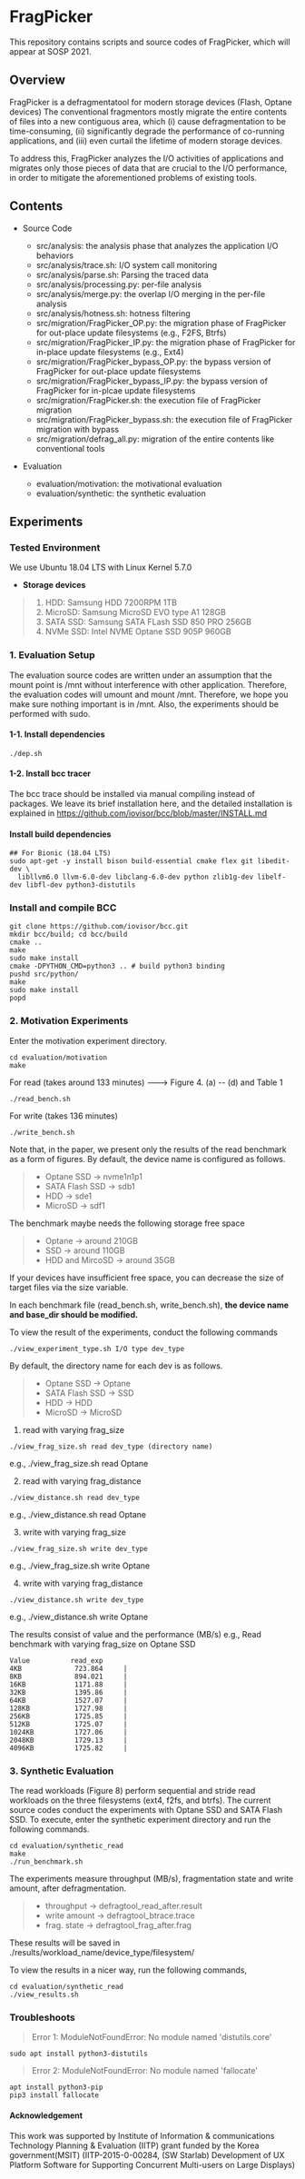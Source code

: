 
# FragPicker
This repository contains scripts and source codes of FragPicker, which will appear at SOSP 2021.

## Overview
FragPicker is a defragmentatool for modern storage devices (Flash, Optane devices)
The conventional fragmentors mostly migrate the entire contents of files into a new contiguous area, which (i) cause defragmentation to be time-consuming, (ii) significantly degrade the performance of co-running applications, and (iii) even curtail the lifetime of modern storage devices.

To address this, FragPicker analyzes the I/O activities of applications and migrates only those pieces of data that are crucial to the I/O performance, in order to mitigate the aforementioned problems of existing tools.

## Contents
* Source Code
	- src/analysis: the analysis phase that analyzes the application I/O behaviors
	- src/analysis/trace.sh: I/O system call monitoring
	- src/analysis/parse.sh: Parsing the traced data
	- src/analysis/processing.py: per-file analysis
	- src/analysis/merge.py: the overlap I/O merging in the per-file analysis
	- src/analysis/hotness.sh: hotness filtering
	- src/migration/FragPicker_OP.py: the migration phase of FragPicker for out-place update filesystems (e.g., F2FS, Btrfs)
	- src/migration/FragPicker_IP.py: the migration phase of FragPicker for in-place update filesystems (e.g., Ext4)
	- src/migration/FragPicker_bypass_OP.py: the bypass version of FragPicker for out-place update filesystems
	- src/migration/FragPicker_bypass_IP.py: the bypass version of FragPicker for in-plcae update filesystems
	- src/migration/FragPicker.sh: the execution file of FragPicker migration
	- src/migration/FragPicker_bypass.sh: the execution file of FragPicker migration with bypass
	- src/migration/defrag_all.py: migration of the entire contents like conventional tools

* Evaluation
	- evaluation/motivation: the motivational evaluation
	- evaluation/synthetic: the synthetic evaluation

## Experiments
### Tested Environment
We use Ubuntu 18.04 LTS with Linux Kernel 5.7.0

+ **Storage devices**
>1) HDD: Samsung HDD 7200RPM 1TB
>2) MicroSD: Samsung MicroSD EVO type A1 128GB
>3) SATA SSD: Samsung SATA FLash SSD 850 PRO 256GB
>4) NVMe SSD: Intel NVME Optane SSD 905P 960GB

### 1. Evaluation Setup
The evaluation source codes are written under an assumption that the mount point is /mnt without interference with other application. Therefore, the evaluation codes will umount and mount /mnt. Therefore, we hope you make sure nothing important is in /mnt. Also, the experiments should be performed with sudo.
#### 1-1. Install dependencies
```
./dep.sh
```

#### 1-2. Install bcc tracer
The bcc trace should be installed via manual compiling instead of packages. We leave its brief installation here, and the detailed installation is explained in https://github.com/iovisor/bcc/blob/master/INSTALL.md

#### Install build dependencies
```
## For Bionic (18.04 LTS)
sudo apt-get -y install bison build-essential cmake flex git libedit-dev \
  libllvm6.0 llvm-6.0-dev libclang-6.0-dev python zlib1g-dev libelf-dev libfl-dev python3-distutils
```
### Install and compile BCC
```
git clone https://github.com/iovisor/bcc.git
mkdir bcc/build; cd bcc/build
cmake ..
make
sudo make install
cmake -DPYTHON_CMD=python3 .. # build python3 binding
pushd src/python/
make
sudo make install
popd
```




### 2. Motivation Experiments
Enter the motivation experiment directory.
```
cd evaluation/motivation
make
```

For read (takes around 133 minutes) ---> Figure 4. (a) -- (d) and Table 1
```
./read_bench.sh
```

For write (takes 136 minutes)
```
./write_bench.sh
```

Note that, in the paper, we present only the results of the read benchmark as a form of figures.
By default, the device name is configured as follows.
>- Optane SSD -> nvme1n1p1
>- SATA Flash SSD -> sdb1
>- HDD -> sde1
>- MicroSD -> sdf1

The benchmark maybe needs the following storage free space
>- Optane -> around 210GB
>- SSD -> around 110GB
>- HDD and MircoSD -> around 35GB

If your devices have insufficient free space, you can decrease the size of target files via the size variable.

In each benchmark file (read_bench.sh, write_bench.sh), **the device name and base_dir should be modified.**


To view the result of the experiments, conduct the following commands
```
./view_experiment_type.sh I/O type dev_type
```
By default, the directory name for each dev is as follows.
>- Optane SSD -> Optane
>- SATA Flash SSD -> SSD
>- HDD -> HDD
>- MicroSD -> MicroSD

1. read with varying frag_size
```
./view_frag_size.sh read dev_type (directory name)
```
e.g., ./view_frag_size.sh read Optane

2. read with varying frag_distance
```
./view_distance.sh read dev_type
```
e.g., ./view_distance.sh read Optane

3. write with varying frag_size
```
./view_frag_size.sh write dev_type
```
e.g., ./view_frag_size.sh write Optane

4. write with varying frag_distance
```
./view_distance.sh write dev_type
```
e.g., ./view_distance.sh write Optane
 
The results consist of value and the performance (MB/s)
e.g., Read benchmark with varying frag_size on Optane SSD
```
Value          read_exp
4KB             723.864     |
8KB             894.021     |
16KB            1171.88     |
32KB            1395.86     |
64KB            1527.07     |
128KB           1727.98     |
256KB           1725.85     |
512KB           1725.07     |
1024KB          1727.06     |
2048KB          1729.13     |
4096KB          1725.82     |
```

### 3. Synthetic Evaluation
The read workloads (Figure 8) perform sequential and stride read workloads on the three filesystems (ext4, f2fs, and btrfs). The current source codes conduct the experiments with Optane SSD and SATA Flash SSD.
To execute, enter the synthetic experiment directory and run the following commands.
```
cd evaluation/synthetic_read
make
./run_benchmark.sh
```
The experiments measure throughput (MB/s), fragmentation state and write amount, after defragmentation.
>- throughput -> defragtool_read_after.result
>- write amount -> defragtool_btrace.trace
>- frag. state -> defragtool_frag_after.frag

These results will be saved in ./results/workload_name/device_type/filesystem/

To view the results in a nicer way, run the following commands,
```
cd evaluation/synthetic_read
./view_results.sh
```



### Troubleshoots

>Error 1: ModuleNotFoundError: No module named 'distutils.core' 
```
sudo apt install python3-distutils
```

>Error 2: ModuleNotFoundError: No module named 'fallocate'
```
apt install python3-pip  
pip3 install fallocate
```


#### Acknowledgement 
This work was supported by Institute of Information & communications Technology Planning & Evaluation (IITP) grant funded by the Korea government(MSIT) (IITP-2015-0-00284, (SW Starlab) Development of UX Platform Software for Supporting Concurrent Multi-users on Large Displays)

